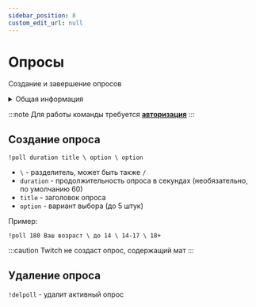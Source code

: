 ```yaml
---
sidebar_position: 8
custom_edit_url: null
---
```


# Опросы

Создание и завершение опросов

<details>
  <summary>Общая информация</summary>
  <ul>
    <li><b>Название:</b> poll</li>
    <li><b>Элиасы:</b> delpoll</li>
    <li><b>Кулдаун:</b> общий 3 секунды</li>
    <li><a href="https://github.com/Relanit/ModBoty/blob/master/ModBoty/cogs/polls.py"><b>Исходный код</b></a></li>
  </ul>
</details>

:::note 
Для работы команды требуется **[авторизация](../auth.md)** 
:::

## Создание опроса
`!poll duration title \ option \ option`
- `\` - разделитель, может быть также `/` 
- `duration` - продолжительность опроса в секундах (необязательно, по умолчанию 60)
- `title` - заголовок опроса
- `option` - вариант выбора (до 5 штук)

Пример:

    !poll 180 Ваш возраст \ до 14 \ 14-17 \ 18+


:::caution
Twitch не создаст опрос, содержащий мат
:::

## Удаление опроса
`!delpoll` - удалит активный опрос